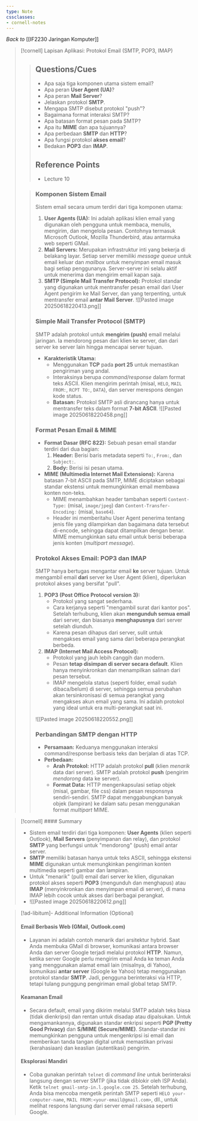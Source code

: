```yaml
---
type: Note
cssclasses:
- cornell-notes
---
```


_Back to_ [[IF2230 Jaringan Komputer]]

> [!cornell] Lapisan Aplikasi: Protokol Email (SMTP, POP3, IMAP)
> 
> > ## Questions/Cues
> > 
> > - Apa saja tiga komponen utama sistem email?
> > - Apa peran **User Agent (UA)**?
> > - Apa peran **Mail Server**?
> > - Jelaskan protokol **SMTP**.
> > - Mengapa SMTP disebut protokol "push"?
> > - Bagaimana format interaksi SMTP?
> > - Apa batasan format pesan pada SMTP?
> > - Apa itu **MIME** dan apa tujuannya?
> > - Apa perbedaan **SMTP** dan **HTTP**?
> > - Apa fungsi protokol **akses email**?
> > - Bedakan **POP3** dan **IMAP**.
> > 
> > ## Reference Points
> > 
> > - Lecture 10
> 
> > ### Komponen Sistem Email
> > 
> > Sistem email secara umum terdiri dari tiga komponen utama:
> > 
> > 1. **User Agents (UA):** Ini adalah aplikasi klien email yang digunakan oleh pengguna untuk membaca, menulis, mengirim, dan mengelola pesan. Contohnya termasuk Microsoft Outlook, Mozilla Thunderbird, atau antarmuka web seperti GMail.
> > 2. **Mail Servers:** Merupakan infrastruktur inti yang bekerja di belakang layar. Setiap server memiliki _message queue_ untuk email keluar dan _mailbox_ untuk menyimpan email masuk bagi setiap penggunanya. Server-server ini selalu aktif untuk menerima dan mengirim email kapan saja.
> > 3. **SMTP (Simple Mail Transfer Protocol):** Protokol standar yang digunakan untuk mentransfer pesan email dari User Agent pengirim ke Mail Server, dan yang terpenting, untuk mentransfer email **antar Mail Server**.
> > ![[Pasted image 20250618220413.png]]
> > 
> > ### Simple Mail Transfer Protocol (SMTP)
> > 
> > SMTP adalah protokol untuk **mengirim (push)** email melalui jaringan. Ia mendorong pesan dari klien ke server, dan dari server ke server lain hingga mencapai server tujuan.
> > 
> > - **Karakteristik Utama:**
> >     - Menggunakan **TCP** pada **port 25** untuk memastikan pengiriman yang andal.
> >     - Interaksinya berupa _command/response_ dalam format teks ASCII. Klien mengirim perintah (misal, `HELO`, `MAIL FROM:`, `RCPT TO:`, `DATA`), dan server merespons dengan kode status.
> >     - **Batasan:** Protokol SMTP asli dirancang hanya untuk mentransfer teks dalam format **7-bit ASCII**.
> >     ![[Pasted image 20250618220458.png]]
> > 
> > ### Format Pesan Email & MIME
> > 
> > - **Format Dasar (RFC 822):** Sebuah pesan email standar terdiri dari dua bagian:
> >     1. **Header:** Berisi baris metadata seperti `To:`, `From:`, dan `Subject:`.
> >     2. **Body:** Berisi isi pesan utama.
> > - **MIME (Multimedia Internet Mail Extensions):** Karena batasan 7-bit ASCII pada SMTP, MIME diciptakan sebagai standar ekstensi untuk memungkinkan email membawa konten non-teks.
> >     - MIME menambahkan header tambahan seperti `Content-Type:` (misal, `image/jpeg`) dan `Content-Transfer-Encoding:` (misal, `base64`).
> >     - Header ini memberitahu User Agent penerima tentang jenis file yang dilampirkan dan bagaimana data tersebut di-encode, sehingga dapat ditampilkan dengan benar. MIME memungkinkan satu email untuk berisi beberapa jenis konten (_multipart message_).
> > 
> > ### Protokol Akses Email: POP3 dan IMAP
> > 
> > SMTP hanya bertugas mengantar email **ke** server tujuan. Untuk mengambil email **dari** server ke User Agent (klien), diperlukan protokol akses yang bersifat "pull".
> > 
> > 1. **POP3 (Post Office Protocol version 3):**
> >     - Protokol yang sangat sederhana.
> >     - Cara kerjanya seperti "mengambil surat dari kantor pos". Setelah terhubung, klien akan **mengunduh semua email** dari server, dan biasanya **menghapusnya** dari server setelah diunduh.
> >     - Karena pesan dihapus dari server, sulit untuk mengakses email yang sama dari beberapa perangkat berbeda.
> > 2. **IMAP (Internet Mail Access Protocol):**
> >     - Protokol yang jauh lebih canggih dan modern.
> >     - Pesan **tetap disimpan di server secara default**. Klien hanya menyinkronkan dan menampilkan salinan dari pesan tersebut.
> >     - IMAP mengelola status (seperti folder, email sudah dibaca/belum) di server, sehingga semua perubahan akan tersinkronisasi di semua perangkat yang mengakses akun email yang sama. Ini adalah protokol yang ideal untuk era multi-perangkat saat ini.
> >  
> >  ![[Pasted image 20250618220552.png]]
> > 
> > ### Perbandingan SMTP dengan HTTP
> > 
> > - **Persamaan:** Keduanya menggunakan interaksi command/response berbasis teks dan berjalan di atas TCP.
> > - **Perbedaan:**
> >     - **Arah Protokol:** HTTP adalah protokol **pull** (klien _menarik_ data dari server). SMTP adalah protokol **push** (pengirim _mendorong_ data ke server).
> >     - **Format Data:** HTTP mengenkapsulasi setiap objek (misal, gambar, file css) dalam pesan responsnya sendiri-sendiri. SMTP dapat menggabungkan banyak objek (lampiran) ke dalam satu pesan menggunakan format _multipart_ MIME.

> [!cornell] #### Summary
> 
> - Sistem email terdiri dari tiga komponen: **User Agents** (klien seperti Outlook), **Mail Servers** (penyimpanan dan relay), dan protokol **SMTP** yang berfungsi untuk "mendorong" (push) email antar server.
> - **SMTP** memiliki batasan hanya untuk teks ASCII, sehingga ekstensi **MIME** digunakan untuk memungkinkan pengiriman konten multimedia seperti gambar dan lampiran.
> - Untuk "menarik" (pull) email dari server ke klien, digunakan protokol akses seperti **POP3** (mengunduh dan menghapus) atau **IMAP** (menyinkronkan dan menyimpan email di server), di mana IMAP lebih cocok untuk akses dari berbagai perangkat.
> - ![[Pasted image 20250618220612.png]]

> [!ad-libitum]- Additional Information (Optional)
> 
> #### Email Berbasis Web (GMail, Outlook.com)
> 
> - Layanan ini adalah contoh menarik dari arsitektur hybrid. Saat Anda membuka GMail di browser, komunikasi antara browser Anda dan server Google terjadi melalui protokol **HTTP**. Namun, ketika server Google perlu mengirim email Anda ke teman Anda yang menggunakan alamat email lain (misalnya, di Yahoo), komunikasi **antar server** (Google ke Yahoo) tetap menggunakan protokol standar **SMTP**. Jadi, pengguna berinteraksi via HTTP, tetapi tulang punggung pengiriman email global tetap SMTP.
> 
> #### Keamanan Email
> 
> - Secara default, email yang dikirim melalui SMTP adalah teks biasa (tidak dienkripsi) dan rentan untuk disadap atau dipalsukan. Untuk mengamankannya, digunakan standar enkripsi seperti **PGP (Pretty Good Privacy)** dan **S/MIME (Secure/MIME)**. Standar-standar ini memungkinkan pengguna untuk mengenkripsi isi email dan memberikan tanda tangan digital untuk memastikan privasi (kerahasiaan) dan keaslian (autentikasi) pengirim.
> 
> #### Eksplorasi Mandiri
> 
> - Coba gunakan perintah `telnet` di _command line_ untuk berinteraksi langsung dengan server SMTP (jika tidak diblokir oleh ISP Anda). Ketik `telnet gmail-smtp-in.l.google.com 25`. Setelah terhubung, Anda bisa mencoba mengetik perintah SMTP seperti `HELO your-computer-name`, `MAIL FROM:<your-email@gmail.com>`, dll., untuk melihat respons langsung dari server email raksasa seperti Google.